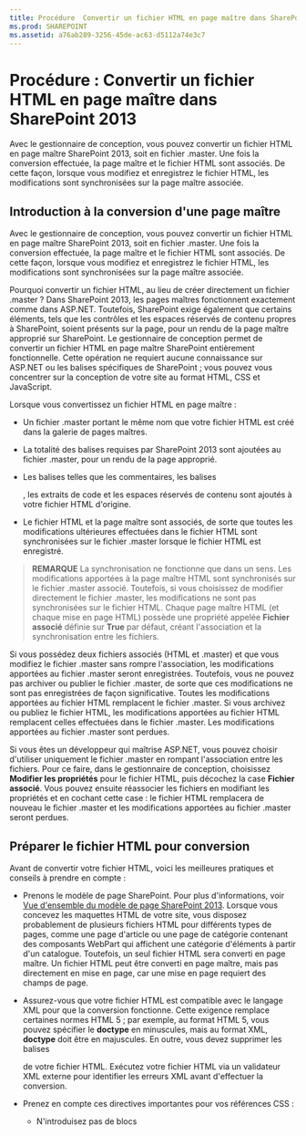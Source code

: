 ```yaml
---
title: Procédure  Convertir un fichier HTML en page maître dans SharePoint 2013
ms.prod: SHAREPOINT
ms.assetid: a76ab289-3256-45de-ac63-d5112a74e3c7
---
```



# Procédure : Convertir un fichier HTML en page maître dans SharePoint 2013
Avec le gestionnaire de conception, vous pouvez convertir un fichier HTML en page maître SharePoint 2013, soit en fichier .master. Une fois la conversion effectuée, la page maître et le fichier HTML sont associés. De cette façon, lorsque vous modifiez et enregistrez le fichier HTML, les modifications sont synchronisées sur la page maître associée.
## Introduction à la conversion d'une page maître
<a name="Introduction"> </a>

Avec le gestionnaire de conception, vous pouvez convertir un fichier HTML en page maître SharePoint 2013, soit en fichier .master. Une fois la conversion effectuée, la page maître et le fichier HTML sont associés. De cette façon, lorsque vous modifiez et enregistrez le fichier HTML, les modifications sont synchronisées sur la page maître associée.
  
    
    
Pourquoi convertir un fichier HTML, au lieu de créer directement un fichier .master ? Dans SharePoint 2013, les pages maîtres fonctionnent exactement comme dans ASP.NET. Toutefois, SharePoint exige également que certains éléments, tels que les contrôles et les espaces réservés de contenu propres à SharePoint, soient présents sur la page, pour un rendu de la page maître approprié sur SharePoint. Le gestionnaire de conception permet de convertir un fichier HTML en page maître SharePoint entièrement fonctionnelle. Cette opération ne requiert aucune connaissance sur ASP.NET ou les balises spécifiques de SharePoint ; vous pouvez vous concentrer sur la conception de votre site au format HTML, CSS et JavaScript.
  
    
    
Lorsque vous convertissez un fichier HTML en page maître :
  
    
    

- Un fichier .master portant le même nom que votre fichier HTML est créé dans la galerie de pages maîtres.
    
  
- La totalité des balises requises par SharePoint 2013 sont ajoutées au fichier .master, pour un rendu de la page approprié.
    
  
- Les balises telles que les commentaires, les balises **<div>**, les extraits de code et les espaces réservés de contenu sont ajoutés à votre fichier HTML d'origine.
    
  
- Le fichier HTML et la page maître sont associés, de sorte que toutes les modifications ultérieures effectuées dans le fichier HTML sont synchronisées sur le fichier .master lorsque le fichier HTML est enregistré.
    
  

> **REMARQUE**
> La synchronisation ne fonctionne que dans un sens. Les modifications apportées à la page maître HTML sont synchronisés sur le fichier .master associé. Toutefois, si vous choisissez de modifier directement le fichier .master, les modifications ne sont pas synchronisées sur le fichier HTML. Chaque page maître HTML (et chaque mise en page HTML) possède une propriété appelée **Fichier associé** définie sur **True** par défaut, créant l'association et la synchronisation entre les fichiers.
  
    
    

Si vous possédez deux fichiers associés (HTML et .master) et que vous modifiez le fichier .master sans rompre l'association, les modifications apportées au fichier .master seront enregistrées. Toutefois, vous ne pouvez pas archiver ou publier le fichier .master, de sorte que ces modifications ne sont pas enregistrées de façon significative. Toutes les modifications apportées au fichier HTML remplacent le fichier .master. Si vous archivez ou publiez le fichier HTML, les modifications apportées au fichier HTML remplacent celles effectuées dans le fichier .master. Les modifications apportées au fichier .master sont perdues.
  
    
    
Si vous êtes un développeur qui maîtrise ASP.NET, vous pouvez choisir d'utiliser uniquement le fichier .master en rompant l'association entre les fichiers. Pour ce faire, dans le gestionnaire de conception, choisissez **Modifier les propriétés** pour le fichier HTML, puis décochez la case **Fichier associé**. Vous pouvez ensuite réassocier les fichiers en modifiant les propriétés et en cochant cette case : le fichier HTML remplacera de nouveau le fichier .master et les modifications apportées au fichier .master seront perdues.
  
    
    

## Préparer le fichier HTML pour conversion
<a name="Prepare"> </a>

Avant de convertir votre fichier HTML, voici les meilleures pratiques et conseils à prendre en compte :
  
    
    

- Prenons le modèle de page SharePoint. Pour plus d'informations, voir  [Vue d'ensemble du modèle de page SharePoint 2013](overview-of-the-sharepoint-2013-page-model.md). Lorsque vous concevez les maquettes HTML de votre site, vous disposez probablement de plusieurs fichiers HTML pour différents types de pages, comme une page d'article ou une page de catégorie contenant des composants WebPart qui affichent une catégorie d'éléments à partir d'un catalogue. Toutefois, un seul fichier HTML sera converti en page maître. Un fichier HTML peut être converti en page maître, mais pas directement en mise en page, car une mise en page requiert des champs de page.
    
  
- Assurez-vous que votre fichier HTML est compatible avec le langage XML pour que la conversion fonctionne. Cette exigence remplace certaines normes HTML 5 ; par exemple, au format HTML 5, vous pouvez spécifier le **doctype** en minuscules, mais au format XML, **doctype** doit être en majuscules. En outre, vous devez supprimer les balises **<form>** de votre fichier HTML. Exécutez votre fichier HTML via un validateur XML externe pour identifier les erreurs XML avant d'effectuer la conversion.
    
  
- Prenez en compte ces directives importantes pour vos références CSS :
    
  - N'introduisez pas de blocs **<style>** dans la balise **<head>**. Ces styles sont supprimés lors de la conversion. En revanche, attachez votre fichier HTML à un fichier CSS externe.
    
  
  - Ajoutez  `ms-design-css-conversion="no"` à la balise **<CSS link>** si vous utilisez une police web.
    
  
  - Faites attention lorsque vous appliquez des styles dans des balises HTML générales comme **<body>**, **<div>** et **< img>**. Tous les éléments de votre conception SharePoint, y compris le ruban, figurent dans la balise **<body>**. Utilisez les styles que vous appliquez généralement à la balise **<body>** au lieu de **<div id="s4-bodyContainer">** (balise que SharePoint 2013 utilise pour le corps principal de la page). En outre, SharePoint 2013 utilise de nombreuses images affectées par les styles que vous appliquez à la balise **<img>**.
    
  
  - De nombreux concepteurs définissent le style de la navigation en appliquant des classes aux éléments **<ul>** et **<li>**. Toutefois, SharePoint 2013 utilise un contrôle de navigation dynamique, auquel vous pouvez ajouter votre page maître à partir de la galerie d'extraits de code. Les contrôles de navigation SharePoint 2013 contiennent des styles appliqués par défaut que vous devez remplacer.
    
  
- Prenez en compte ces problèmes potentiels sur la dénomination des fichiers :
    
  - Si vous disposez des fichiers Index.html et Index.htm, ils possèdent le même fichier .master.
    
  
  - Si vous disposez de fichiers Design/Index.html et Design/SubDesign/Index.html, tous deux peuvent être convertis en leurs propres fichiers .master séparés. Cependant, ils apparaitront également comme Index.html dans la liste des pages maîtres dans le gestionnaire de conception. Pour les distinguer, cliquez ou sélectionnez le bouton de sélection de chaque fichier pour consulter le chemin d'accès complet.
    
  
- Si vous ajoutez un widget JavaScript, assurez-vous qu'il existe une balise de début **<script>** par ligne.
    
  ```
  
  <script>
  (function( …

  ```


    Ne les placez pas sur la même ligne, comme suit.
    


  ```
  
<Script> (function( …
  ```

- Vous devez introduire une référence (externe) à la bibliothèque JQuery avant la balise **</head>**.
    
  

## Convertir le fichier HTML en page maître
<a name="Convert"> </a>

Avant de convertir un fichier HTML, vous devez télécharger tous vos fichiers de conception, y compris votre fichier HTML. Pour plus d'informations, voir  [Comment mapper un lecteur réseau sur la galerie Pages maîtres SharePoint 2013](how-to-map-a-network-drive-to-the-sharepoint-2013-master-page-gallery.md).
  
    
    

### Pour convertir le fichier HTML en fichier .master


1. Accédez à votre site de publication.
    
  
2. Dans le coin supérieur droit de la page, sélectionnez **Paramètres**, puis **Gestionnaire de conception**.
    
  
3. Dans le gestionnaire de conception, dans le volet de navigation de gauche, sélectionnez **Modifier les pages maîtres**.
    
  
4. Sélectionnez **Convertir un fichier HTML en une page maître SharePoint**.
    
  
5. Dans la boîte de dialogue **Sélectionner un bien**, parcourez les fichiers et sélectionnez le fichier HTML à convertir.
    
    > **REMARQUE**
      > Lorsque vous téléchargez vos fichiers de conception, vous devez conserver tous les fichiers étant liés à une conception unique dans leur dossier dans la galerie de pages maîtres. Lorsque vous copiez votre dossier de conception dans le lecteur réseau mappé, la galerie de pages maîtres conserve la structure de dossiers que vous avez créée. 
6. Sélectionnez **Insérer**.
    
    Là, SharePoint 2013 convertit votre fichier HTML en fichier .master portant le même nom.
    
    Dans le gestionnaire de conception, votre fichier HTML s'affiche maintenant avec une colonne d'état indiquant l'un des deux états possibles :
    
  - Erreurs
    
  
  - **La conversion a réussi**
    
  
7. Suivez le lien dans la colonne d'état pour prévisualiser le fichier et découvrir les erreurs ou avertissements relatifs à la page maître.
    
    Erreurs
    
    Pour plus d'informations sur la résolution des erreurs et des avertissements, voir  [Procédure : résoudre les erreurs et avertissements lors de l'aperçu d'une page en SharePoint 2013](how-to-resolve-errors-and-warnings-when-previewing-a-page-in-sharepoint-2013.md).
    
    Pour plus d'informations sur l'aperçu de la page maître avec différentes pages, voir  [Comment modifier la page d'aperçu dans le Gestionnaire de conception SharePoint 2013](how-to-change-the-preview-page-in-sharepoint-2013-design-manager.md).
    
    La page d'aperçu contient également un lien d'extraits de code dans le coin supérieur droit. Ce lien ouvre la galerie d'extraits de code, où vous pouvez initier le remplacement des contrôles statiques ou de maquette dans votre conception par des contrôles dynamiques SharePoint. Pour plus d'informations, voir  [Extraits de code du Gestionnaire de conception SharePoint 2013](sharepoint-2013-design-manager-snippets.md).
    
  
8. Pour corriger les erreurs, modifiez le fichier HTML qui réside directement sur le serveur à l'aide d'un éditeur HTML afin d'ouvrir et de modifier le fichier HTML dans le lecteur mappé. Chaque fois que vous enregistrez le fichier HTML, toutes les modifications sont synchronisées sur le fichier .master associé.
    
  
9. Une fois l'aperçu de votre page maître affiché, une balise **<div>** s'ajoute à votre fichier HTML. Vous devrez peut-être faire défiler la page vers le bas pour voir la balise **<div>**.
    
    Cette balise **<div>** constitue le bloc de contenu principal. Elle se trouve à l'intérieur d'un espace réservé de contenu appelé **ContentPlaceHolderMain**. En exécution, lorsqu'un visiteur parcourt votre site et demande une page, cet espace réservé de contenu se remplit avec le contenu d'une mise en page dans une zone de contenu correspondante. Positionnez la balise **<div>** là où vous souhaitez que vos mises en page apparaissent sur la page maître.
    
    Si votre fichier HTML comprend du contenu statique ou de maquette dans le corps de la page, vous initiez alors le processus de suppression de ce contenu statique de la page maître HTML et l'application de ces styles à d'autres éléments du modèle de page SharePoint, comme les mises en page, les contrôles de champ de page, les extraits de code et les modèles d'affichage. Pour consulter un exemple, voir  [Procédure : Créer une mise en page dans SharePoint 2013](how-to-create-a-page-layout-in-sharepoint-2013.md).
    
  

## Comprendre le fichier HTML après la conversion
<a name="Understand"> </a>

Lorsque vous convertissez un fichier HTML en page maître, de nombreuses lignes de balises sont ajoutées à votre fichier HTML. Vous pouvez ignorer en toute sécurité la plupart de ces balises, car elles n'apparaitront pas dans le balisage final de votre site lorsque vous affichez la source dans le navigateur. Toutefois, ce balisage est essentiel pour convertir votre fichier HTML en fichier .master (fichier utilisé par SharePoint). Chaque fois que vous enregistrez une modification dans votre fichier HTML, ce balisage SharePoint permet d'apporter cette même modification au fichier .master associé à l'arrière-plan.
  
    
    
Le balisage qui a été ajouté inclut d'autres balises avant et dans la balise **<head>** les extraits de code et les espaces réservés de contenu. La plupart des balises sont placées dans les balises de commentaires : chaque fois que vous enregistrez une modification dans le fichier HTML, le processus de conversion supprime les commentaires pour utiliser les balises ASP.NET.
  
    
    

### Types de balisage

Vous trouverez ci-dessous une répartition des types de balisage ajoutés au fichier HTML :
  
    
    

- **Propriétés de document :** la balise **<mso>** contient des métadonnées SharePoint, notamment des informations relatives au fichier lui-même et à certaines propriétés requises pour une conversion en fichier .master réussie.
    
  ```HTML
  
<mso:CustomDocumentProperties>
<mso:HtmlDesignFromMaster msdt:dt="string"></mso:HtmlDesignFromMaster>
<mso:HtmlDesignStatusAndPreview msdt:dt="string">http://[server_name]/sites/PubSite/_catalogs/masterpage/[site_name]/index.html, Conversion successful.</mso:HtmlDesignStatusAndPreview>
<mso:ContentTypeId msdt:dt="string">0x0101000F1C8B9E0EB4BE489F09807B2C53288F0054AD6EF48B9F7B45A142F8173F171BD10003D357F861E29844953D5CAA1D4D8A3A0084F0F9C7FCB65541A59990D173DA60FA</mso:ContentTypeId>
<mso:HtmlDesignAssociated msdt:dt="string">1</mso:HtmlDesignAssociated>
<mso:HtmlDesignConversionSucceeded msdt:dt="string">True</mso:HtmlDesignConversionSucceeded>
</mso:CustomDocumentProperties>
  ```

- **Enregistrement d'espace de noms SharePoint :** la balise **<SPM>** (« balisage SharePoint ») fournit une ligne pour l'enregistrement d'un espace de noms SharePoint.
    
  ```HTML
  
<!--SPM:<%@Register Tagprefix="SharePoint" Namespace="Microsoft.SharePoint.WebControls" Assembly="Microsoft.SharePoint, Version=15.0.0.0, Culture=neutral, PublicKeyToken=71e9bce111e9429c"%>-->
        <!--SPM:<%@Register Tagprefix="WebPartPages" Namespace="Microsoft.SharePoint.WebPartPages" Assembly="Microsoft.SharePoint, Version=15.0.0.0, Culture=neutral, PublicKeyToken=71e9bce111e9429c"%>-->
  ```

- **Commentaires :** les balises **<CS>** et **<CE>** (« début du commentaire » et « fin du commentaire ») sont ignorées lors du processus de conversion. Ces balises vous aident à analyser les lignes des balises.
    
  ```HTML
  
<!--CS: Start Page Head Contents Snippet-->
…
<!--CE: End Page Head Contents Snippet-->

  <!--CS: Start Ribbon Snippet-->
…
<!--CE: End Ribbon Snippet-->

<!--CS: Start PlaceHolderMain Snippet-->
…
<!--CE: End PlaceHolderMain Snippet-->
  ```

- **Extraits de code :** les balises **<MS>** et **<ME>** (« début de commentaire » et « fin de commentaire ») désignent le début et la fin d'un contrôle SharePoint ou d'un extrait de code. Un extrait de code est un contrôle SharePoint qui ajoute une fonctionnalité SharePoint à votre page. La galerie d'extraits de code vous permet d'en ajouter. Pour plus d'informations, voir [Extraits de code du Gestionnaire de conception SharePoint 2013](sharepoint-2013-design-manager-snippets.md).
    
  ```HTML
  
<!--MS:<SharePoint:RobotsMetaTag runat="server">-->
        <!--ME:</SharePoint:RobotsMetaTag>-->
        <!--MS:<SharePoint:PageTitle runat="server">-->
            <!--MS:<asp:ContentPlaceHolder id="PlaceHolderPageTitle" runat="server">-->
                <!--MS:<SharePoint:ProjectProperty Property="Title" runat="server">-->
                <!--ME:</SharePoint:ProjectProperty>-->
            <!--ME:</asp:ContentPlaceHolder>-->
        <!--ME:</SharePoint:PageTitle>-->
        <!--MS:<SharePoint:StartScript runat="server">-->
        <!--ME:</SharePoint:StartScript>-->
        <!--MS:<SharePoint:CssLink runat="server" Version="15">-->
        <!--ME:</SharePoint:CssLink>-->
        <!--MS:<SharePoint:CacheManifestLink runat="server">-->
        <!--ME:</SharePoint:CacheManifestLink>-->
        <!--MS:<SharePoint:PageRenderMode runat="server" RenderModeType="Standard">-->
        <!--ME:</SharePoint:PageRenderMode>-->
        <!--MS:<SharePoint:ScriptLink language="javascript" name="core.js" OnDemand="true" runat="server" Localizable="false">-->
        <!--ME:</SharePoint:ScriptLink>-->
        <!--MS:<SharePoint:ScriptLink language="javascript" name="menu.js" OnDemand="true" runat="server" Localizable="false">-->
        <!--ME:</SharePoint:ScriptLink>-->
        <!--MS:<SharePoint:ScriptLink language="javascript" name="callout.js" OnDemand="true" runat="server" Localizable="false">-->
        <!--ME:</SharePoint:ScriptLink>-->
        <!--MS:<SharePoint:ScriptLink language="javascript" name="sharing.js" OnDemand="true" runat="server" Localizable="false">-->
        <!--ME:</SharePoint:ScriptLink>-->
        <!--MS:<SharePoint:ScriptLink language="javascript" name="suitelinks.js" OnDemand="true" runat="server" Localizable="false">-->
        <!--ME:</SharePoint:ScriptLink>-->
        <!--MS:<SharePoint:CustomJSUrl runat="server">-->
        <!--ME:</SharePoint:CustomJSUrl>-->
        <!--MS:<SharePoint:SoapDiscoveryLink runat="server">-->
        <!--ME:</SharePoint:SoapDiscoveryLink>-->
        <!--MS:<SharePoint:AjaxDelta id="DeltaPlaceHolderAdditionalPageHead" Container="false" runat="server">-->
            <!--MS:<asp:ContentPlaceHolder id="PlaceHolderAdditionalPageHead" runat="server">-->
            <!--ME:</asp:ContentPlaceHolder>-->
            <!--MS:<SharePoint:DelegateControl runat="server" ControlId="AdditionalPageHead" AllowMultipleControls="true">-->
            <!--ME:</SharePoint:DelegateControl>-->
            <!--MS:<asp:ContentPlaceHolder id="PlaceHolderBodyAreaClass" runat="server">-->
            <!--ME:</asp:ContentPlaceHolder>-->
        <!--ME:</SharePoint:AjaxDelta>-->
        <!--MS:<SharePoint:CssRegistration Name="Themable/corev15.css" runat="server">-->
        <!--ME:</SharePoint:CssRegistration>-->
        <!--MS:<SharePoint:AjaxDelta id="DeltaSPWebPartManager" runat="server">-->
            <!--MS:<WebPartPages:SPWebPartManager runat="server">-->
            <!--ME:</WebPartPages:SPWebPartManager>-->
        <!--ME:</SharePoint:AjaxDelta>-->
  ```

- **Blocs d'aperçu :** les balises **<PS>** et **<PE>** (« début d'aperçu» et « fin d'aperçu ») entourent une section de code HTML à ne pas modifier, car cette section n'a d'incidence que sur l'aperçu au moment de la conception. Ces sections d'aperçu sont une capture instantanée dans le temps du contrôle SharePoint inséré par cet extrait de code. L'aperçu vous permet d'utiliser de façon plus significative le fichier HTML dans un éditeur HTML côté client. Toutefois, la modification du contenu ou du style au sein de cet aperçu n'a pas d'effet durable sur le fichier .master, ce que SharePoint utilise, en fin de compte. Pour définir le style d'un extrait de code, vous devez identifier et remplacer les styles SharePoint avec vos propres feuilles CSS personnalisées.
    
  ```HTML
  
<!--PS: Start of READ-ONLY PREVIEW (do not modify) -->
<div class="DefaultContentBlock" style="background:rgb(0, 114, 198); color:white; width:100%; padding:8px; height:64px; overflow:hidden;">The SharePoint ribbon will be here when your file is either previewed on or applied to your site.</div>
<!--PE: End of READ-ONLY PREVIEW -->
  ```

- **ID SharePoint :** deux des extraits de code ajoutés à votre fichier HTML lors de la conversion (l'extrait de code du contenu d'en-tête de page et le ruban SharePoint) possèdent un ID SharePoint associé, ou SID (00 et 02, respectivement). Ces ID permettre de raccourcir les extraits de code et de faciliter la lecture du code HTML dans la page.
    
  ```HTML
  
<!--SID:00 -->

<!--SID:02 {Ribbon}-->
  ```


### Extraits de code ajoutés

Il est important de connaître deux des extraits de code ajoutés à votre fichier HTML. Ils sont ajoutés automatiquement lors de la conversion, mais vous ne pouvez pas les ajouter à partir de la galerie d'extraits de code.
  
    
    

- **Ruban :** pour que les auteurs de contenu puissent créer des pages et du contenu sur votre site SharePoint, votre page maître requiert le ruban et la « navigation de suite » : une nouveauté dans SharePoint 2013. Le ruban est contenu dans un extrait de code de filtrage de sécurité, de sorte que lorsqu'un visiteur accède à votre site, le ruban est affiché uniquement aux utilisateurs authentifiés et non aux anonymes. Vous pouvez déplacer le ruban à un emplacement différent sur la page ou lui définir un style en remplaçant les classes CSS par défaut. Toutefois, nous vous recommandons de ne pas déplacer ou réorganiser les composants (tels que le menu Actions du site) contenus dans le ruban.
    
  ```HTML
  
<!--MS:<SharePoint:SPSecurityTrimmedControl runat="server" AuthenticationRestrictions="AnonymousUsersOnly">-->
<!--MS:<wssucw:Welcome runat="server" EnableViewState="false">-->
<!--ME:</wssucw:Welcome>-->
<!--ME:</SharePoint:SPSecurityTrimmedControl>-->
  ```

- **ContentPlaceHolderMain :** au bas de la balise **<div id="s4-bodyContainer">**, avant la balise de fermeture **</body>**, le processus de conversion insère un espace réservé de contenu appelé **PlaceHolderMain**. Dans cet extrait de code se trouve la balise jaune bordée de noir **<div>**, laquelle apparaît dans l'affichage de conception de l'éditeur HTML ou dans l'aperçu côté serveur dans le gestionnaire de conception.
    
    Cette balise **<div>** représente la zone où le contenu spécifié par vos pages et mises en page est dirigé. Déplacez l'extrait de code **PlaceHolderMain** dans votre page maître, à l'endroit où il sera rempli par vos mises en page (la zone de conception de votre site n'étant pas la même dans toutes les pages de votre site).
    


  ```HTML
  
<!--CS: Start PlaceHolderMain Snippet-->
                    <!--SPM:<%@Register Tagprefix="SharePoint" Namespace="Microsoft.SharePoint.WebControls" Assembly="Microsoft.SharePoint, Version=15.0.0.0, Culture=neutral, PublicKeyToken=71e9bce111e9429c"%>-->
                    <!--MS:<SharePoint:AjaxDelta ID="DeltaPlaceHolderMain" IsMainContent="true" runat="server">-->
                        <!--MS:<asp:ContentPlaceHolder ID="PlaceHolderMain" runat="server">-->
                            <div class="DefaultContentBlock" style="border:medium black solid; background:yellow; color:black; margin:20px; padding:10px;">
            This div, which you should delete, represents the content area that your Page Layouts and pages will fill. Design your Master Page around this content placeholder.
        
                            </div>
                        <!--ME:</asp:ContentPlaceHolder>-->
                    <!--ME:</SharePoint:AjaxDelta>-->
                    <!--CE: End PlaceHolderMain Snippet-->
  ```


## Exemples
<a name="Reference"> </a>

Vous trouverez ci-dessous un exemple de balisage ajouté à un fichier HTML, une fois celui-ci converti en page maître.
  
    
    

### Balisage ajouté à la balise <head>


```HTML

<head>
        <meta http-equiv="X-UA-Compatible" content="IE=10" />
        <!--CS: Start Page Head Contents Snippet-->
        <!--SPM:<%@Register Tagprefix="SharePoint" Namespace="Microsoft.SharePoint.WebControls" Assembly="Microsoft.SharePoint, Version=15.0.0.0, Culture=neutral, PublicKeyToken=71e9bce111e9429c"%>-->
        <!--SPM:<%@Register Tagprefix="WebPartPages" Namespace="Microsoft.SharePoint.WebPartPages" Assembly="Microsoft.SharePoint, Version=15.0.0.0, Culture=neutral, PublicKeyToken=71e9bce111e9429c"%>-->
        <!--SID:00 -->
        <meta name="GENERATOR" content="Microsoft SharePoint" />
        <meta http-equiv="Content-type" content="text/html; charset=utf-8" />
        <meta http-equiv="Expires" content="0" />
        <!--MS:<SharePoint:RobotsMetaTag runat="server">-->
        <!--ME:</SharePoint:RobotsMetaTag>-->
        <!--MS:<SharePoint:PageTitle runat="server">-->
            <!--MS:<asp:ContentPlaceHolder id="PlaceHolderPageTitle" runat="server">-->
                <!--MS:<SharePoint:ProjectProperty Property="Title" runat="server">-->
                <!--ME:</SharePoint:ProjectProperty>-->
            <!--ME:</asp:ContentPlaceHolder>-->
        <!--ME:</SharePoint:PageTitle>-->
        <!--MS:<SharePoint:StartScript runat="server">-->
        <!--ME:</SharePoint:StartScript>-->
        <!--MS:<SharePoint:CssLink runat="server" Version="15">-->
        <!--ME:</SharePoint:CssLink>-->
        <!--MS:<SharePoint:CacheManifestLink runat="server">-->
        <!--ME:</SharePoint:CacheManifestLink>-->
        <!--MS:<SharePoint:PageRenderMode runat="server" RenderModeType="Standard">-->
        <!--ME:</SharePoint:PageRenderMode>-->
        <!--MS:<SharePoint:ScriptLink language="javascript" name="core.js" OnDemand="true" runat="server" Localizable="false">-->
        <!--ME:</SharePoint:ScriptLink>-->
        <!--MS:<SharePoint:ScriptLink language="javascript" name="menu.js" OnDemand="true" runat="server" Localizable="false">-->
        <!--ME:</SharePoint:ScriptLink>-->
        <!--MS:<SharePoint:ScriptLink language="javascript" name="callout.js" OnDemand="true" runat="server" Localizable="false">-->
        <!--ME:</SharePoint:ScriptLink>-->
        <!--MS:<SharePoint:ScriptLink language="javascript" name="sharing.js" OnDemand="true" runat="server" Localizable="false">-->
        <!--ME:</SharePoint:ScriptLink>-->
        <!--MS:<SharePoint:ScriptLink language="javascript" name="suitelinks.js" OnDemand="true" runat="server" Localizable="false">-->
        <!--ME:</SharePoint:ScriptLink>-->
        <!--MS:<SharePoint:CustomJSUrl runat="server">-->
        <!--ME:</SharePoint:CustomJSUrl>-->
        <!--MS:<SharePoint:SoapDiscoveryLink runat="server">-->
        <!--ME:</SharePoint:SoapDiscoveryLink>-->
        <!--MS:<SharePoint:AjaxDelta id="DeltaPlaceHolderAdditionalPageHead" Container="false" runat="server">-->
            <!--MS:<asp:ContentPlaceHolder id="PlaceHolderAdditionalPageHead" runat="server">-->
            <!--ME:</asp:ContentPlaceHolder>-->
            <!--MS:<SharePoint:DelegateControl runat="server" ControlId="AdditionalPageHead" AllowMultipleControls="true">-->
            <!--ME:</SharePoint:DelegateControl>-->
            <!--MS:<asp:ContentPlaceHolder id="PlaceHolderBodyAreaClass" runat="server">-->
            <!--ME:</asp:ContentPlaceHolder>-->
        <!--ME:</SharePoint:AjaxDelta>-->
        <!--MS:<SharePoint:CssRegistration Name="Themable/corev15.css" runat="server">-->
        <!--ME:</SharePoint:CssRegistration>-->
        <!--MS:<SharePoint:AjaxDelta id="DeltaSPWebPartManager" runat="server">-->
            <!--MS:<WebPartPages:SPWebPartManager runat="server">-->
            <!--ME:</WebPartPages:SPWebPartManager>-->
        <!--ME:</SharePoint:AjaxDelta>-->
        <!--CE: End Page Head Contents Snippet-->
        <meta http-equiv="Content-Type" content="text/html; charset=utf-8" />
        <!--DC:Business Solutions-->
        <link rel="stylesheet" href="css/style.css" type="text/css" charset="utf-8" />
        <!--[if lte IE 7]>
  <link rel="stylesheet" href="css/ie.css" type="text/css" charset="utf-8"/> 
 <![endif]-->
        <!--[if gte mso 9]><xml>
<mso:CustomDocumentProperties>
<mso:HtmlDesignFromMaster msdt:dt="string"></mso:HtmlDesignFromMaster>
<mso:HtmlDesignStatusAndPreview msdt:dt="string">http://[server_name]/sites/PubSite/_catalogs/masterpage/[site_name]/index.html, Conversion successful.</mso:HtmlDesignStatusAndPreview>
<mso:ContentTypeId msdt:dt="string">0x0101000F1C8B9E0EB4BE489F09807B2C53288F0054AD6EF48B9F7B45A142F8173F171BD10003D357F861E29844953D5CAA1D4D8A3A0084F0F9C7FCB65541A59990D173DA60FA</mso:ContentTypeId>
<mso:HtmlDesignAssociated msdt:dt="string">1</mso:HtmlDesignAssociated>
<mso:HtmlDesignConversionSucceeded msdt:dt="string">True</mso:HtmlDesignConversionSucceeded>
</mso:CustomDocumentProperties>
</xml><![endif]-->
    </head>

```


### Balisage ajouté après la balise de début <body>


#### Extrait de code du ruban


```HTML

<!--CS: Start Ribbon Snippet-->
        <!--SPM:<%@Register Tagprefix="SharePoint" Namespace="Microsoft.SharePoint.WebControls" Assembly="Microsoft.SharePoint, Version=15.0.0.0, Culture=neutral, PublicKeyToken=71e9bce111e9429c"%>-->
        <!--SPM:<%@Register Tagprefix="wssucw" TagName="Welcome" Src="~/_controltemplates/15/Welcome.ascx"%>-->
        <!--MS:<SharePoint:SPSecurityTrimmedControl runat="server" HideFromSearchCrawler="true" EmitDiv="true">-->
            <div id="TurnOnAccessibility" style="display:none" class="s4-notdlg noindex">
                <a id="linkTurnOnAcc" href="#" class="ms-accessible ms-acc-button" onclick="SetIsAccessibilityFeatureEnabled(true);UpdateAccessibilityUI();document.getElementById('linkTurnOffAcc').focus();return false;">
                    <!--MS:<SharePoint:EncodedLiteral runat="server" text="&amp;lt;%$Resources:wss,master_turnonaccessibility%&amp;gt;" EncodeMethod="HtmlEncode">-->
                    <!--ME:</SharePoint:EncodedLiteral>-->
                </a>
            </div>
            <div id="TurnOffAccessibility" style="display:none" class="s4-notdlg noindex">
                <a id="linkTurnOffAcc" href="#" class="ms-accessible ms-acc-button" onclick="SetIsAccessibilityFeatureEnabled(false);UpdateAccessibilityUI();document.getElementById('linkTurnOnAcc').focus();return false;">
                    <!--MS:<SharePoint:EncodedLiteral runat="server" text="&amp;lt;%$Resources:wss,master_turnoffaccessibility%&amp;gt;" EncodeMethod="HtmlEncode">-->
                    <!--ME:</SharePoint:EncodedLiteral>-->
                </a>
            </div>
        <!--ME:</SharePoint:SPSecurityTrimmedControl>-->
        <div id="ms-designer-ribbon">
            <!--SID:02 {Ribbon}-->
            <!--PS: Start of READ-ONLY PREVIEW (do not modify) --><div class="DefaultContentBlock" style="background:rgb(0, 114, 198); color:white; width:100%; padding:8px; height:64px; overflow:hidden;">The SharePoint ribbon will be here when your file is either previewed on or applied to your site.</div><!--PE: End of READ-ONLY PREVIEW -->
        </div>
        <!--MS:<SharePoint:SPSecurityTrimmedControl runat="server" AuthenticationRestrictions="AnonymousUsersOnly">-->
            <!--MS:<wssucw:Welcome runat="server" EnableViewState="false">-->
            <!--ME:</wssucw:Welcome>-->
        <!--ME:</SharePoint:SPSecurityTrimmedControl>-->
        <!--CE: End Ribbon Snippet-->

```


#### Deux balises <div> SharePoint


```HTML

<div id="s4-workspace">
            <div id="s4-bodyContainer">

```


### Balisage ajouté avant la balise de fermeture </body> et deux balises de fermeture </div>


```HTML

<div data-name="ContentPlaceHolderMain">
                    <!--CS: Start PlaceHolderMain Snippet-->
                    <!--SPM:<%@Register Tagprefix="SharePoint" Namespace="Microsoft.SharePoint.WebControls" Assembly="Microsoft.SharePoint, Version=15.0.0.0, Culture=neutral, PublicKeyToken=71e9bce111e9429c"%>-->
                    <!--MS:<SharePoint:AjaxDelta ID="DeltaPlaceHolderMain" IsMainContent="true" runat="server">-->
                        <!--MS:<asp:ContentPlaceHolder ID="PlaceHolderMain" runat="server">-->
                            <div class="DefaultContentBlock" style="border:medium black solid; background:yellow; color:black; margin:20px; padding:10px;">
            This div, which you should delete, represents the content area that your Page Layouts and pages will fill. Design your Master Page around this content placeholder.
        
                            </div>
                        <!--ME:</asp:ContentPlaceHolder>-->
                    <!--ME:</SharePoint:AjaxDelta>-->
                    <!--CE: End PlaceHolderMain Snippet-->
                </div>

```


## Ressources supplémentaires
<a name="Additional"> </a>


-  [Vue d'ensemble du gestionnaire de conception dans SharePoint 2013](overview-of-design-manager-in-sharepoint-2013.md)
    
  
-  [Procédure : Créer une mise en page dans SharePoint 2013](how-to-create-a-page-layout-in-sharepoint-2013.md)
    
  
-  [Extraits de code du Gestionnaire de conception SharePoint 2013](sharepoint-2013-design-manager-snippets.md)
    
  

